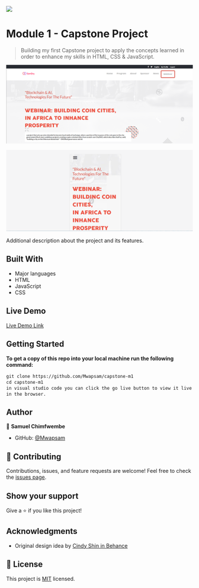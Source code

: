 ![](https://img.shields.io/badge/Microverse-blueviolet)

# Module 1 - Capstone Project

> Building my first Capstone project to apply the concepts learned in order to enhance my skills in HTML, CSS & JavaScript.

![screenshot](./assets/img/Screenshot-desktop.png)

![screenshot](./assets/img/Screenshot-mobile.png)

Additional description about the project and its features.

## Built With

- Major languages
- HTML
- JavaScript
- CSS

## Live Demo

[Live Demo Link](https://livedemo.com)

## Getting Started

**To get a copy of this repo into your local machine run the following command:**

```
git clone https://github.com/Mwapsam/capstone-m1
cd capstone-m1
in visual studio code you can click the go live button to view it live in the browser.
```

## Author

👤 **Samuel Chimfwembe**

- GitHub: [@Mwapsam](https://github.com/Mwapsam)

## 🤝 Contributing

Contributions, issues, and feature requests are welcome!
Feel free to check the [issues page](../../issues/).

## Show your support

Give a ⭐️ if you like this project!

## Acknowledgments

- Original design idea by
  [Cindy Shin in Behance](https://www.behance.net/adagio07)

## 📝 License

This project is [MIT](./MIT.md) licensed.
